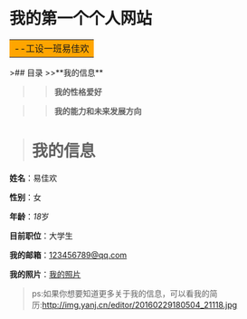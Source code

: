 # 我的第一个个人网站 

<table><tr><td bgcolor=orange>         --工设一班易佳欢</td></tr></table>
>## 目录
>>**我的信息**

>>**我的性格爱好**

>>**我的能力和未来发展方向**


># 我的信息

**姓名**：易佳欢

**性别**：女

**年龄**：*18*岁

**目前职位**：大学生

**我的邮箱**：123456789@qq.com

**我的照片**：[我的照片](http://img.mp.itc.cn/upload/20170302/e9c2f2036cc1401a9d32cf19fbd00b4e_th.jpg)
>ps:如果你想要知道更多关于我的信息，可以看我的简历:<http://img.yanj.cn/editor/20160229180504_21118.jpg>
